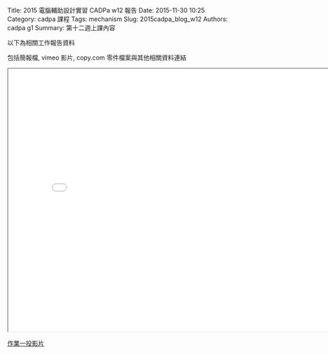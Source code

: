 Title: 2015 電腦輔助設計實習 CADPa w12 報告
Date: 2015-11-30 10:25
Category: cadpa 課程
Tags: mechanism
Slug: 2015cadpa_blog_w12
Authors: cadpa g1
Summary: 第十二週上課內容

以下為相關工作報告資料

包括簡報檔, vimeo 影片, copy.com 零件檔案與其他相關資料連結

<iframe src="cadp_w12_lecture.html" width="800" height="600"></iframe>

<p><a href="cadp_w12_lecture.html" target="_blank">作業一投影片</a></p>


